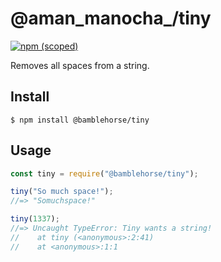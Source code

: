 # @aman_manocha_/tiny

[![npm (scoped)](https://img.shields.io/npm/v/@aman_manocha_/tiny.svg)](https://www.npmjs.com/package/@aman_manocha_/tiny)

Removes all spaces from a string.

## Install

```
$ npm install @bamblehorse/tiny
```

## Usage

```js
const tiny = require("@bamblehorse/tiny");

tiny("So much space!");
//=> "Somuchspace!"

tiny(1337);
//=> Uncaught TypeError: Tiny wants a string!
//    at tiny (<anonymous>:2:41)
//    at <anonymous>:1:1
```
